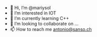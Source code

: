 - 👋 Hi, I’m @mariysol
- 👀 I’m interested in IOT
- 🌱 I’m currently learning C++
- 💞️ I’m looking to collaborate on ...
- 📫 How to reach me antonio@sanso.ch

<!---
mariysol/mariysol is a ✨ special ✨ repository because its `README.md` (this file) appears on your GitHub profile.
You can click the Preview link to take a look at your changes.
--->
